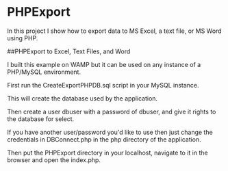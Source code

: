 # PHPExport

In this project I show how to export data to MS Excel, a text file, or MS Word using PHP.

##PHPExport to Excel, Text Files, and Word

I built this example on WAMP but it can be used on any instance of a PHP/MySQL environment.

First run the CreateExportPHPDB.sql script in your MySQL instance.

This will create the database used by the application.

Then create a user dbuser with a password of dbuser, and give it rights to the database for select.

If you have another user/password you'd like to use then just change the credentials in DBConnect.php in the php directory of the application.

Then put the PHPExport directory in your localhost, navigate to it in the browser and open the index.php.
